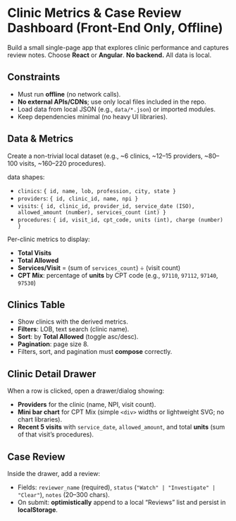 # Clinic Metrics & Case Review Dashboard (Front-End Only, Offline)

Build a small single-page app that explores clinic performance and captures review notes. Choose **React** or **Angular**. **No backend.** All data is local.

## Constraints
- Must run **offline** (no network calls).
- **No external APIs/CDNs**; use only local files included in the repo.
- Load data from local JSON (e.g., `data/*.json`) or imported modules.
- Keep dependencies minimal (no heavy UI libraries).

## Data & Metrics
Create a non-trivial local dataset (e.g., ~6 clinics, ~12–15 providers, ~80–100 visits, ~160–220 procedures).

data shapes:
- `clinics`: `{ id, name, lob, profession, city, state }`
- `providers`: `{ id, clinic_id, name, npi }`
- `visits`: `{ id, clinic_id, provider_id, service_date (ISO), allowed_amount (number), services_count (int) }`
- `procedures`: `{ id, visit_id, cpt_code, units (int), charge (number) }`

Per-clinic metrics to display:
- **Total Visits**
- **Total Allowed**
- **Services/Visit** = (sum of `services_count`) ÷ (visit count)
- **CPT Mix**: percentage of **units** by CPT code (e.g., `97110`, `97112`, `97140`, `97530`)

## Clinics Table
- Show clinics with the derived metrics.
- **Filters**: LOB, text search (clinic name).
- **Sort**: by **Total Allowed** (toggle asc/desc).
- **Pagination**: page size 8.
- Filters, sort, and pagination must **compose** correctly.

## Clinic Detail Drawer
When a row is clicked, open a drawer/dialog showing:
- **Providers** for the clinic (name, NPI, visit count).
- **Mini bar chart** for CPT Mix (simple `<div>` widths or lightweight SVG; no chart libraries).
- **Recent 5 visits** with `service_date`, `allowed_amount`, and total **units** (sum of that visit’s procedures).

## Case Review
Inside the drawer, add a review:
- Fields: `reviewer_name` (required), `status` (`"Watch" | "Investigate" | "Clear"`), `notes` (20–300 chars).
- On submit: **optimistically** append to a local “Reviews” list and persist in **localStorage**.
